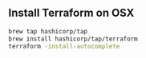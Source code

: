 ## Install Terraform on OSX
```bash
brew tap hashicorp/tap
brew install hashicorp/tap/terraform
terraform -install-autocomplete
```
